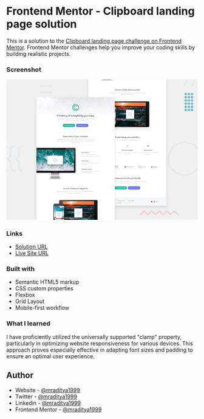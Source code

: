 # Frontend Mentor - Clipboard landing page solution

This is a solution to the [Clipboard landing page challenge on Frontend Mentor](https://www.frontendmentor.io/challenges/clipboard-landing-page-5cc9bccd6c4c91111378ecb9). Frontend Mentor challenges help you improve your coding skills by building realistic projects.

### Screenshot

[![Design preview for the Clipboard landing page coding challenge](./design/desktop-preview.jpg)](https://fm-19-clipboard-landing-page.netlify.app)

### Links

- [Solution URL](https://www.frontendmentor.io/solutions/responsive-clipboard-landing-page-qYQuXn9ciF)
- [Live Site URL](https://fm-19-clipboard-landing-page.netlify.app)

### Built with

- Semantic HTML5 markup
- CSS custom properties
- Flexbox
- Grid Layout
- Mobile-first workflow

### What I learned

I have proficiently utilized the universally supported "clamp" property, particularly in optimizing website responsiveness for various devices. This approach proves especially effective in adapting font sizes and padding to ensure an optimal user experience.

## Author

- Website - [@mraditya1999](https://www.adityayadav.live)
- Twitter - [@mraditya1999](https://twitter.com/mraditya1999)
- Linkedin - [@mraditya1999](https://www.linkedin.com/in/mraditya1999/)
- Frontend Mentor - [@mraditya1999](https://www.frontendmentor.io/profile/Aditya-oss-creator)
